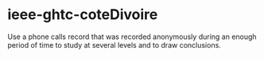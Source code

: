 ieee-ghtc-coteDivoire
=====================

Use a phone calls record that was recorded anonymously during an enough period of time to study at several levels and to draw conclusions.
